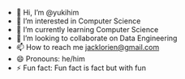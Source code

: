 - 👋 Hi, I’m @yukihim
- 👀 I’m interested in Computer Science
- 🌱 I’m currently learning Computer Science
- 💞️ I’m looking to collaborate on Data Engineering
- 📫 How to reach me jacklorien@gmail.com
- 😄 Pronouns: he/him
- ⚡ Fun fact: Fun fact is fact but with fun

<!---
yukihim/yukihim is a ✨ special ✨ repository because its `README.md` (this file) appears on your GitHub profile.
You can click the Preview link to take a look at your changes.
--->
